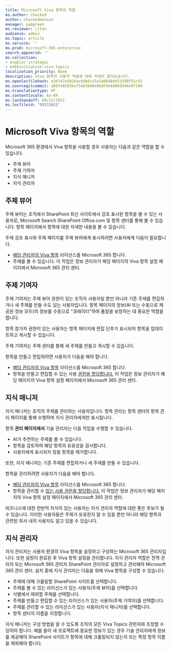 ```yaml
---
title: Microsoft Viva 항목의 역할
ms.author: chucked
author: chuckedmonson
manager: pamgreen
ms.reviewer: cjtan
audience: admin
ms.topic: article
ms.service: ''
ms.prod: microsoft-365-enterprise
search.appverid: ''
ms.collection:
- enabler-strategic
- m365initiative-viva-topics
localization_priority: None
description: Viva 항목의 사용자 역할에 대해 자세히 알아보습니다.
ms.openlocfilehash: e26f47e5826ac6db6c41e1b0648dd23398f51c43
ms.sourcegitcommit: d08fe0282be75483608e96df4e6986d346e97180
ms.translationtype: MT
ms.contentlocale: ko-KR
ms.lasthandoff: 09/12/2021
ms.locfileid: "59215612"
---
```

# <a name="roles-in-microsoft-viva-topics"></a>Microsoft Viva 항목의 역할

Microsoft 365 환경에서 Viva 항목을 사용할 경우 사용자는 다음과 같은 역할을 할 수 있습니다.

- 주제 뷰어
- 주제 기여자
- 지식 매니저
- 지식 관리자

## <a name="topic-viewer"></a>주제 뷰어

주제 뷰어는 조직에서 SharePoint 최신 사이트에서 강조 표시된 항목을 볼 수 있는 사용자로, Microsoft Search SharePoint Office.com 및 항목 센터를 통해 볼 수 있습니다. 항목 페이지에서 항목에 대한 자세한 내용을 볼 수 있습니다. 

주제 강조 표시와 주제 페이지를 주제 뷰어에게 표시하려면 사용자에게 다음이 필요합니다.

- [해당 관리자의 Viva 항목](./set-up-topic-experiences.md#assign-licenses) 라이선스를 Microsoft 365 합니다.
- 주제를 볼 수 있습니다. 이 작업은 정보 관리자가 해당 페이지의 Viva 항목 설정 페이지에서 Microsoft 365 관리 센터.

## <a name="topic-contributors"></a>주제 기여자

주제 기여자는 주제 뷰어 권한이 있는 조직의 사용자일 뿐만 아니라 기존 주제를 편집하거나 새 주제를 만들 수도 있는 사용자입니다. 항목 페이지의 정보(AI 또는 수동으로 제공된 정보 모두)의 정보를 수동으로 "큐레이터"하여 품질을 보장하는 데 중요한 역할을 합니다.

항목 참가자 권한이 있는 사용자는 항목  페이지에 편집 단추가 표시되어 항목을 업데이트하고 게시할 수 있습니다.

주제 기여자는 주제 센터를 통해 새 주제를 만들고 게시할 수 있습니다.

항목을 만들고 편집하려면 사용자가 다음을 해야 합니다.

- [해당 관리자의 Viva 항목](./set-up-topic-experiences.md#assign-licenses) 라이선스를 Microsoft 365 합니다.
- 항목을 만들고 편집할 수 있는 사용 [권한을 할당합니다.](./topic-experiences-user-permissions.md) 이 작업은 정보 관리자가 해당 페이지의 Viva 항목 설정 페이지에서 Microsoft 365 관리 센터.

## <a name="knowledge-managers"></a>지식 매니저

지식 매니저는 조직의 주제를 관리하는 사용자입니다.  항목 관리는 항목  센터의 항목 관리 페이지를 통해 수행하며 지식 관리자에게만 표시됩니다.

항목 **관리 페이지에서** 기술 관리자는 다음 작업을 수행할 수 있습니다.

- AI가 추천하는 주제를 볼 수 있습니다.
- 항목을 검토하여 해당 항목의 유효성을 검사합니다.
- 사용자에게 표시되지 않을 항목을 제거합니다.

또한, 지식 매니저는 기존 주제를 편집하거나 새 주제를 만들 수 있습니다.

항목을 관리하려면 사용자가 다음을 해야 합니다.

- [해당 관리자의 Viva 항목](./set-up-topic-experiences.md#assign-licenses) 라이선스를 Microsoft 365 합니다.
- 항목을 관리할 수 [있는 사용 권한을 할당합니다.](./topic-experiences-user-permissions.md) 이 작업은 정보 관리자가 해당 페이지의 Viva 항목 설정 페이지에서 Microsoft 365 관리 센터.

비즈니스에 대한 전반적 지식이 있는 사용자는 지식 관리자 역할에 대한 좋은 후보가 될 수 있습니다. 이러한 사용자들은 주제가 유효한지 알 수 있을 뿐만 아니라 해당 항목과 관련된 회사 내의 사용자도 알고 있을 수 있습니다.

## <a name="knowledge-admins"></a>지식 관리자

지식 관리자는 사용자 환경의 Viva 항목을 설정하고 구성하는 Microsoft 365 관리자입니다. 또한 설정이 완료된 후 Viva 항목 설정을 관리합니다. 지식 관리자 역할은 전역 관리자 또는 Microsoft 365 관리자 SharePoint 관리자로 설정하고 관리해야 Microsoft 365 관리 센터.
설치 중에 지식 관리자는 다음을 위해 Viva 항목을 구성할 수 있습니다.

- 주제에 대해 크롤링할 SharePoint 사이트를 선택합니다.
- 주제를 볼 수 있는 라이선스가 있는 사용자(주제 뷰어)를 선택합니다.
- 식별에서 제외할 주제를 선택합니다.
- 주제를 만들고 편집할 수 있는 라이선스가 있는 사용자(주제 기여자)를 선택합니다.
- 주제를 관리할 수 있는 라이선스가 있는 사용자(지식 매니저)를 선택합니다.
- 항목 센터의 이름을 지정합니다.

지식 매니저는 구성 방법을 알 수 있도록 조직의 모든 Viva Topics 관련자와 조정할 수 있어야 합니다. 예를 들어 새 프로젝트에 중요한 정보가 있는 경우 기술 관리자에게 정보를 제공해야 SharePoint 사이트가 항목에 대해 크롤링되지 않는지 또는 특정 항목 이름을 제외해야 합니다.

